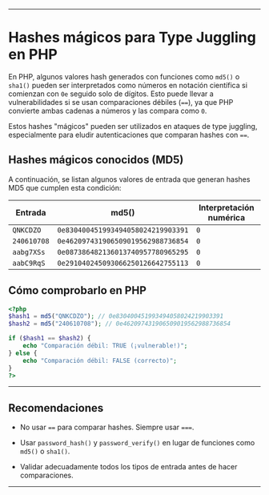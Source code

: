 
---

# Hashes mágicos para Type Juggling en PHP

En PHP, algunos valores hash generados con funciones como `md5()` o `sha1()` pueden ser interpretados como números en notación científica si comienzan con `0e` seguido solo de dígitos. Esto puede llevar a vulnerabilidades si se usan comparaciones débiles (`==`), ya que PHP convierte ambas cadenas a números y las compara como `0`.

Estos hashes "mágicos" pueden ser utilizados en ataques de type juggling, especialmente para eludir autenticaciones que comparan hashes con `==`.

## Hashes mágicos conocidos (MD5)

A continuación, se listan algunos valores de entrada que generan hashes MD5 que cumplen esta condición:

| Entrada          | md5()                                       | Interpretación numérica |
|------------------|---------------------------------------------|--------------------------|
| `QNKCDZO`        | `0e830400451993494058024219903391`          | `0`                      |
| `240610708`      | `0e462097431906509019562988736854`          | `0`                      |
| `aabg7XSs`       | `0e087386482136013740957780965295`          | `0`                      |
| `aabC9RqS`       | `0e291040245093066250126642755113`          | `0`                      |

## Cómo comprobarlo en PHP

```php
<?php
$hash1 = md5("QNKCDZO"); // 0e830400451993494058024219903391
$hash2 = md5("240610708"); // 0e462097431906509019562988736854

if ($hash1 == $hash2) {
    echo "Comparación débil: TRUE (¡vulnerable!)";
} else {
    echo "Comparación débil: FALSE (correcto)";
}
?>
```

---
## Recomendaciones

- No usar `==` para comparar hashes. Siempre usar `===`.
    
- Usar `password_hash()` y `password_verify()` en lugar de funciones como `md5()` o `sha1()`.
    
- Validar adecuadamente todos los tipos de entrada antes de hacer comparaciones.
    

---
